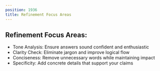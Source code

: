 ```yaml
---
position: 1936
title: Refinement Focus Areas
---
```


## Refinement Focus Areas:

- Tone Analysis: Ensure answers sound confident and enthusiastic
- Clarity Check: Eliminate jargon and improve logical flow
- Conciseness: Remove unnecessary words while maintaining impact
- Specificity: Add concrete details that support your claims